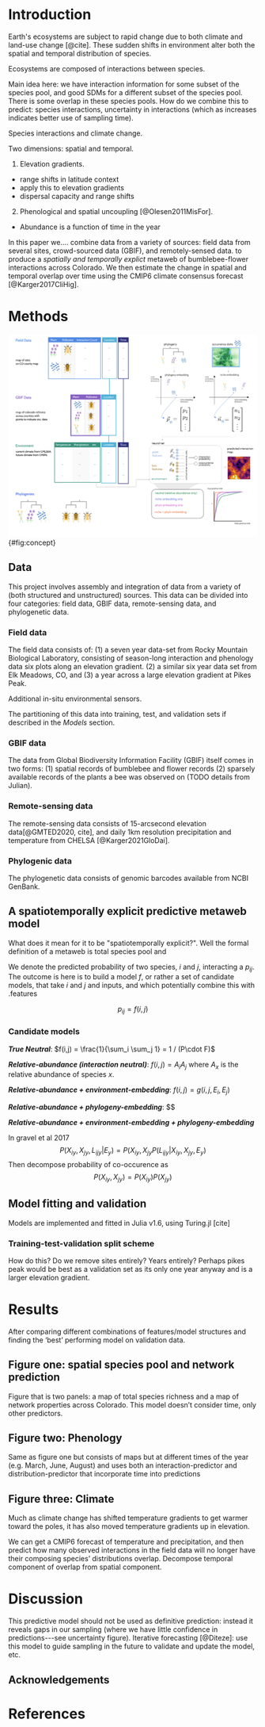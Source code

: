 
# Introduction

Earth's ecosystems are subject to rapid change  due to both climate
and land-use change [@cite]. These sudden shifts in environment alter
both the spatial and temporal distribution of species.

Ecosystems are composed of interactions between species.


Main idea here: we have interaction information for some subset of the
species pool, and good SDMs for a different subset of the species
pool. There is some overlap in these species pools. How do we combine
this to predict: species interactions, uncertainty in interactions
(which as increases indicates better use of sampling time).

Species interactions and climate change.

Two dimensions: spatial and temporal.

1) Elevation gradients.
- range shifts in latitude context
- apply this to elevation gradients
- dispersal capacity and range shifts

2) Phenological and spatial uncoupling [@Olesen2011MisFor].
- Abundance is a function of time in the year

In this paper we.... combine data from a variety of sources: field
data from several sites, crowd-sourced data (GBIF), and remotely-sensed
data. to produce a _spatially and temporally explict_ metaweb of
bumblebee-flower interactions across Colorado. We then estimate the
change in spatial and temporal overlap over time using the CMIP6
climate consensus forecast [@Karger2017CliHig].


# Methods


![todo](./figures/concept_v2.png){#fig:concept}


## Data

This project involves assembly and integration of data from a variety
of (both structured and unstructured) sources.
This data can be divided into four categories: field data, GBIF data,
remote-sensing data, and phylogenetic data.

### Field data

The field data consists of: (1) a seven year data-set from Rocky
Mountain Biological Laboratory, consisting of season-long interaction
and phenology data six plots along an elevation gradient. (2) a
similar six year data set from Elk Meadows, CO, and (3) a year across
a large elevation gradient at Pikes Peak.

Additional in-situ environmental sensors.

The partitioning of this data into training, test, and validation sets
if described in the _Models_ section.

### GBIF data

The data from Global Biodiversity Information Facility (GBIF) itself
comes in two forms: (1) spatial records of bumblebee and flower
records (2) sparsely available records of the plants a bee was
observed on (TODO details from Julian).

### Remote-sensing data

The remote-sensing data consists of 15-arcsecond elevation
data[@GMTED2020, cite], and daily 1km resolution precipitation and
temperature from CHELSA [@Karger2021GloDai].

### Phylogenic data

The phylogenetic data consists of genomic barcodes available from NCBI
GenBank.


## A spatiotemporally explicit predictive metaweb model

What does it mean for it to be "spatiotemporally explicit?".
Well the formal definition of a metaweb is total species pool and

We denote the predicted probability of two species, $i$ and $j$,
interacting a $p_{ij}$. The outcome is here is to build a model $f$,
or rather a set of candidate models, that take $i$ and $j$ and inputs,
and which potentially combine this with .features

$$p_{ij} = f(i,j)$$


### Candidate models

***True Neutral***: $f(i,j) = \frac{1}{\sum_i \sum_j 1} = 1 / (P\cdot F)$

***Relative-abundance (interaction neutral)***: $f(i,j) = A_i A_j$
where $A_x$ is the relative abundance of species $x$.

***Relative-abundance + environment-embedding***: $f(i,j) = g(i,j, E_i, E_j)$

***Relative-abundance + phylogeny-embedding***: $$

***Relative-abundance + environment-embedding + phylogeny-embedding***

In gravel et al 2017
$$P(X_{iy}, X_{jy}, L_{ijy} | E_y) = P(X_{iy},X_{jy}P(L_{ijy} | X_{iy}, X_{jy}, E_y)$$
Then decompose probability of co-occurence as
$$P(X_{iy}, X_{jy}) = P(X_{iy})P(X_{jy})$$

## Model fitting and validation

Models are implemented and fitted in Julia v1.6, using Turing.jl [cite]

### Training-test-validation split scheme

How do this? Do we remove sites entirely? Years entirely?
Perhaps pikes peak would be best as a validation set as its only one
year anyway and is a larger elevation gradient.


# Results

After comparing different combinations of features/model structures and finding
the ‘best’ performing model on validation data.

## Figure one: spatial species pool and network prediction

Figure that is two panels: a map of total species richness and a map of network
properties across Colorado. This model doesn’t consider time, only other
predictors.

## Figure two: Phenology  

Same as figure one but consists of maps but at different times of the year (e.g.
March, June, August) and uses both an interaction-predictor and
distribution-predictor that incorporate time into predictions

##  Figure three: Climate  

Much as climate change has shifted temperature gradients to get warmer
toward the poles, it has also moved temperature gradients up in
elevation.

We can get a CMIP6 forecast of temperature and precipitation, and then
predict how many observed interactions in the field data will no
longer have their composing species’ distributions overlap. Decompose
temporal component of overlap from spatial component.


# Discussion

This predictive model should not be used as definitive prediction:
instead it reveals gaps in our sampling (where we have little
confidence  in predictions---see uncertainty figure).
Iterative forecasting [@Diteze]: use this model to guide sampling in
the future to validate and update the model, etc.


## Acknowledgements


# References
